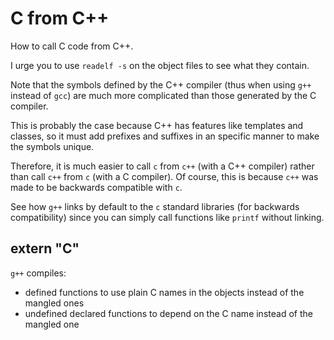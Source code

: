 # C from C++

How to call C code from C++.

I urge you to use `readelf -s` on the object files to see what they contain.

Note that the symbols defined by the C++ compiler (thus when using `g++` instead of `gcc`) are much more complicated than those generated by the C compiler.

This is probably the case because C++ has features like templates and classes, so it must add prefixes and suffixes in an specific manner to make the symbols unique.

Therefore, it is much easier to call `c` from `c++` (with a C++ compiler) rather than call `c++` from `c` (with a C compiler). Of course, this is because `c++` was made to be backwards compatible with `c`.

See how `g++` links by default to the `c` standard libraries (for backwards compatibility) since you can simply call functions like `printf` without linking.

## extern "C"

`g++` compiles:

- defined functions to use plain C names in the objects instead of the mangled ones
- undefined declared functions to depend on the C name instead of the mangled one
